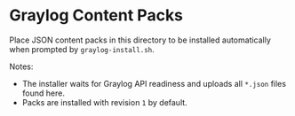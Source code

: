 # Graylog Content Packs

Place JSON content packs in this directory to be installed automatically when prompted by `graylog-install.sh`.

Notes:
- The installer waits for Graylog API readiness and uploads all `*.json` files found here.
- Packs are installed with revision `1` by default.
